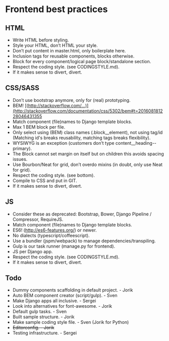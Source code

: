 Frontend best practices
===


HTML
---
* Write HTML before styling.
* Style your HTML, don’t HTML your style.
* Don’t put content in master.html, only boilerplate here.
* Inclusion tags for reusable components, blocks otherwise.
* Block for every component/logical page block/standalone section.
* Respect the coding style. (see CODINGSTYLE.md).
* If it makes sense to divert, divert.


CSS/SASS
---
* Don’t use bootstrap anymore, only for (real) prototyping.
* BEM! [(http://stackoverflow.com/...)](http://stackoverflow.com/documentation/css/5302/bem#t=201608181228046431355
* Match component (file)names to Django template blocks.
* Max 1 BEM block per file.
* Only select using (BEM) class names (.block__element), not using tag/id (Matching id's breaks reusability, matching tags breaks flexibility).
* WYSIWYG is an exception (customers don’t type content__heading--primary).
* The Block cannot set margin on itself but on children this avoids spacing issues.
* Use Bourbon/Neat for grid, don’t overdo mixins (in doubt, only use Neat for grid).
* Respect the coding style. (see bottom).
* Compile to CSS and put in GIT.
* If it makes sense to divert, divert.


JS
---
* Consider these as deprecated: Bootstrap, Bower, Django Pipeline / Compressor, RequireJS.
* Match component (file)names to Django template blocks.
* ES6! (http://es6-features.org/) or newer.
* No dialects (typescript/coffeescript).
* Use a bundler (jspm/webpack) to manage dependencies/transpiling.
* Gulp is our task runner (manage.py for frontend).
* JS per Django app.
* Respect the coding style. (see CODINGSTYLE.md).
* If it makes sense to divert, divert.


Todo
---
* Dummy components scaffolding in default project. - Jorik
* Auto BEM component creator (script/gulp). - Sven
* Make Django apps all inclusive. - Sergei
* Look into alternatives for font-awesome. - Jorik
* Default gulp tasks. - Sven
* Built sample structure. - Jorik
* Make sample coding style file. - Sven (Jorik for Python)
* ~~Editorconfig. - Jorik~~
* Testing infrastructure. - Sergei
